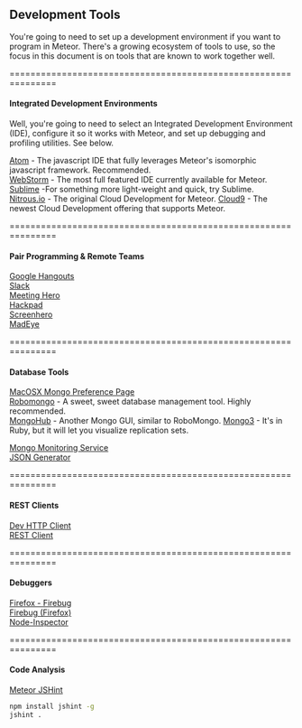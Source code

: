 ## Development Tools

You're going to need to set up a development environment if you want to program in Meteor.  There's a growing ecosystem of tools to use, so the focus in this document is on tools that are known to work together well.   

===============================================================
#### Integrated Development Environments

Well, you're going to need to select an Integrated Development Environment (IDE), configure it so it works with Meteor, and set up debugging and profiling utilities.  See below.  

[Atom](http://www.atom.io) - The javascript IDE that fully leverages Meteor's isomorphic javascript framework.  Recommended.  
[WebStorm](http://www.jetbrains.com/webstorm/) - The most full featured IDE currently available for Meteor.    
[Sublime](http://www.sublimetext.com/) -For something more light-weight and quick, try Sublime.   
[Nitrous.io](https://www.nitrous.io/) - The original Cloud Development for Meteor. 
[Cloud9](https://c9.io/)  - The newest Cloud Development offering that supports Meteor.
  
===============================================================
#### Pair Programming & Remote Teams    


[Google Hangouts](http://www.google.com/+/learnmore/hangouts/)  
[Slack](https://slack.com/)  
[Meeting Hero](http://www.meetinghero.com/)  
[Hackpad](https://hackpad.com)  
[Screenhero](http://screenhero.com/download.html?src=btn)      
[MadEye](http://madeye.io/get-started)  


===============================================================
#### Database Tools
[MacOSX Mongo Preference Page](http://blog.mongodb.org/post/28925264384/macosx-preferences-pane-for-mongodb)  
[Robomongo](http://robomongo.org/) - A sweet, sweet database management tool.  Highly recommended.   
[MongoHub](http://mongohub.todayclose.com/) - Another Mongo GUI, similar to RoboMongo.
[Mongo3](http://mongo3.com/) - It's in Ruby, but it will let you visualize replication sets.   

[Mongo Monitoring Service](https://mms.mongodb.com/setup)  
[JSON Generator](http://www.json-generator.com/)  
  
===============================================================
#### REST Clients  
[Dev HTTP Client](https://chrome.google.com/webstore/detail/dev-http-client/aejoelaoggembcahagimdiliamlcdmfm)      
[REST Client](https://chrome.google.com/webstore/detail/postman-rest-client/fdmmgilgnpjigdojojpjoooidkmcomcm/)      
  

===============================================================
#### Debuggers  
[Firefox - Firebug](https://getfirebug.com/)    
[Firebug (Firefox)](https://getfirebug.com/)   
[Node-Inspector](https://github.com/node-inspector/node-inspector)    
  

===============================================================
#### Code Analysis  

[Meteor JSHint](https://github.com/raix/Meteor-jshintrc)  

````sh
npm install jshint -g
jshint .
````
